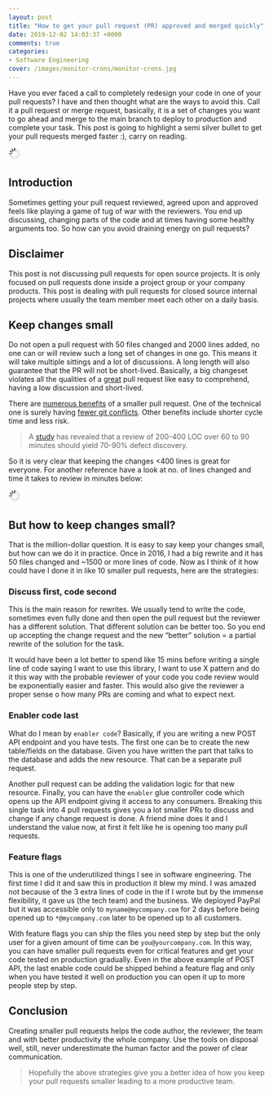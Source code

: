 ```yaml
---
layout: post
title: "How to get your pull request (PR) approved and merged quickly"
date: 2019-12-02 14:03:37 +0000
comments: true
categories: 
- Software Engineering
cover: /images/monitor-crons/monitor-crons.jpg
---
```

Have you ever faced a call to completely redesign your code in one of your pull requests? I have and then thought what are the ways to avoid this. Call it a pull request or merge request, basically, it is a set of changes you want to go ahead and merge to the main branch to deploy to production and complete your task. This post is going to highlight a semi silver bullet to get your pull requests merged faster :), carry on reading.

<img class="center" src="/images/generic/loading.gif" data-echo="/images/pull-request-merge/pull-request-merge-fast.jpg" title="How to get your pull request (PR) approved and merged quickly" alt="How to get your pull request (PR) approved and merged quickly">

<!-- more -->

## Introduction

Sometimes getting your pull request reviewed, agreed upon and approved feels like playing a game of tug of war with the reviewers. You end up discussing, changing parts of the code and at times having some healthy arguments too. So how can you avoid draining energy on pull requests?

## Disclaimer

This post is not discussing pull requests for open source projects. It is only focused on pull requests done inside a project group or your company products. This post is dealing with pull requests for closed source internal projects where usually the team member meet each other on a daily basis.

## Keep changes small

Do not open a pull request with 50 files changed and 2000 lines added, no one can or will review such a long set of changes in one go. This means it will take multiple sittings and a lot of discussions. A long length will also guarantee that the PR will not be short-lived. Basically, a big changeset violates all the qualities of a [great](https://medium.com/@hugooodias/the-anatomy-of-a-perfect-pull-request-567382bb6067) pull request like easy to comprehend,  having a low discussion and short-lived.

There are [numerous benefits](https://smallbusinessprogramming.com/optimal-pull-request-size/) of a smaller pull request. One of the technical one is surely having [fewer git conflicts](https://geshan.com.np/blog/2016/04/3-simple-rules-for-less-or-no-git-conflicts/). Other benefits include shorter 
cycle time and less risk.

> A [study](https://smartbear.com/learn/code-review/best-practices-for-peer-code-review/) has revealed that a review of 200-400 LOC over 60 to 90 minutes should yield 70-90% defect discovery.

So it is very clear that keeping the changes <400 lines is great for everyone. For another reference have a look at no. of lines changed and time it takes to review in minutes below:

<img class="center" src="/images/generic/loading.gif" data-echo="/images/pull-request-merge/pull-request-review-time.png" title="Smaller pull request take less time to review" alt="Smaller pull request take less time to review">

## But how to keep changes small?

That is the million-dollar question. It is easy to say keep your changes small, but how can we do it in practice. Once in 2016, I had a big rewrite and it has 50 files changed and ~1500 or more lines of code. Now as I think of it how could have I done it in like 10 smaller pull requests, here are the strategies:

### Discuss first, code second

This is the main reason for rewrites. We usually tend to write the code, sometimes even fully done and then open the pull request but the reviewer has a different solution. That different solution can be better too. So you end up accepting the change request and the new “better” solution = a partial rewrite of the solution for the task.

It would have been a lot better to spend like 15 mins before writing a single line of code saying I want to use this library, I want to use X pattern and do it this way with the probable reviewer of your code you code review would be exponentially easier and faster. This would also give the reviewer a proper sense o how many PRs are coming and what to expect next.

### Enabler code last

What do I mean by `enabler code`? Basically, if you are writing a new POST API endpoint and you have tests. The first one can be to create the new table/fields on the database. Given you have written the part that talks to the database and adds the new resource. That can be a separate pull request.

Another pull request can be adding the validation logic for that new resource. Finally, you can have the `enabler` glue controller code which opens up the API endpoint giving it access to any consumers. Breaking this single task into 4 pull requests gives you a lot smaller PRs to discuss and change if any change request is done. A friend mine does it and I understand the value now, at first it felt like he is opening too many pull requests.

### Feature flags

This is one of the underutilized things I see in software engineering. The first time I did it and saw this in production it blew my mind. I was amazed not because of the 3 extra lines of code in the if I wrote but by the immense flexibility, it gave us (the tech team) and the business. We deployed PayPal but it was accessible only to `myname@mycompany.com` for 2 days before being opened up to `*@mycompany.com` later to be opened up to all customers.

With feature flags you can ship the files you need step by step but the only user for a given amount of time can be `you@yourcompany.com`. In this way, you can have smaller pull requests even for critical features and get your code tested on production gradually. Even in the above example of POST API, the last enable code could be shipped behind a feature flag and only when you have tested it well on production you can open it up to more people step by step.

## Conclusion

Creating smaller pull requests helps the code author, the reviewer, the team and with better productivity the whole company. Use the tools on disposal well, still, never underestimate the human factor and the power of clear communication.

> Hopefully the above strategies give you a better idea of how you keep your pull requests smaller leading to a more productive team.
